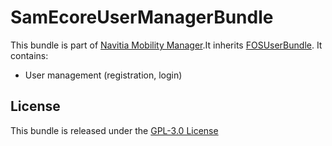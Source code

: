 SamEcoreUserManagerBundle
=========================

This bundle is part of [Navitia Mobility Manager](https://github.com/CanalTP/navitia-mobility-manager).It inherits [FOSUserBundle](https://github.com/FriendsOfSymfony/FOSUserBundle).
It contains:
- User management (registration, login)

License
-------

This bundle is released under the [GPL-3.0 License](LICENSE)
